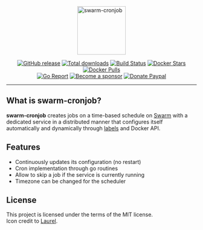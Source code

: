 <img src="assets/logo.png" alt="swarm-cronjob" width="128px" style="display: block; margin-left: auto; margin-right: auto"/>

<p align="center">
  <a href="https://github.com/crazy-max/swarm-cronjob/releases/latest"><img src="https://img.shields.io/github/release/crazy-max/swarm-cronjob.svg?style=flat-square" alt="GitHub release"></a>
  <a href="https://github.com/crazy-max/swarm-cronjob/releases/latest"><img src="https://img.shields.io/github/downloads/crazy-max/swarm-cronjob/total.svg?style=flat-square" alt="Total downloads"></a>
  <a href="https://github.com/crazy-max/swarm-cronjob/actions?workflow=build"><img src="https://img.shields.io/github/actions/workflow/status/crazy-max/swarm-cronjob/build.yml?branch=master&label=build&logo=github&style=flat-square" alt="Build Status"></a>
  <a href="https://hub.docker.com/r/crazymax/swarm-cronjob/"><img src="https://img.shields.io/docker/stars/crazymax/swarm-cronjob.svg?style=flat-square&logo=docker" alt="Docker Stars"></a>
  <a href="https://hub.docker.com/r/crazymax/swarm-cronjob/"><img src="https://img.shields.io/docker/pulls/crazymax/swarm-cronjob.svg?style=flat-square&logo=docker" alt="Docker Pulls"></a>
  <br /><a href="https://goreportcard.com/report/github.com/crazy-max/swarm-cronjob"><img src="https://goreportcard.com/badge/github.com/crazy-max/swarm-cronjob?style=flat-square" alt="Go Report"></a>
  <a href="https://github.com/sponsors/crazy-max"><img src="https://img.shields.io/badge/sponsor-crazy--max-181717.svg?logo=github&style=flat-square" alt="Become a sponsor"></a>
  <a href="https://www.paypal.me/crazyws"><img src="https://img.shields.io/badge/donate-paypal-00457c.svg?logo=paypal&style=flat-square" alt="Donate Paypal"></a>
</p>

---

## What is swarm-cronjob?

**swarm-cronjob** creates jobs on a time-based schedule on [Swarm](https://docs.docker.com/engine/swarm/) with a
dedicated service in a distributed manner that configures itself automatically and dynamically through
[labels](https://docs.docker.com/engine/reference/commandline/service_create/#set-metadata-on-a-service--l---label)
and Docker API.

## Features

* Continuously updates its configuration (no restart)
* Cron implementation through go routines
* Allow to skip a job if the service is currently running
* Timezone can be changed for the scheduler

## License

This project is licensed under the terms of the MIT license.<br />
Icon credit to [Laurel](https://twitter.com/laurelcomics).
